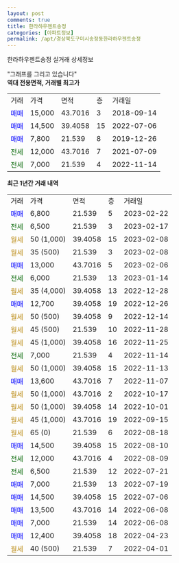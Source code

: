 ```yaml
---
layout: post
comments: true
title: 한라하우젠트송정
categories: [아파트정보]
permalink: /apt/경상북도구미시송정동한라하우젠트송정
---
```


한라하우젠트송정 실거래 상세정보

<script type="text/javascript">
  google.charts.load('current', {'packages':['line', 'corechart']});
  google.charts.setOnLoadCallback(drawChart);

  function drawChart() {
    var data = new google.visualization.DataTable();
    data.addColumn('date', '거래일');
    data.addColumn('number', "매매");
    data.addColumn('number', "전세");
    data.addColumn('number', "전매");

    data.addRows([[new Date(Date.parse("2023-02-22")), 6800, null, null], [new Date(Date.parse("2023-02-17")), null, 6500, null], [new Date(Date.parse("2023-02-08")), null, null, null], [new Date(Date.parse("2023-02-08")), null, null, null], [new Date(Date.parse("2023-02-06")), 13000, null, null], [new Date(Date.parse("2023-01-14")), null, 6000, null], [new Date(Date.parse("2022-12-28")), null, null, null], [new Date(Date.parse("2022-12-26")), 12700, null, null], [new Date(Date.parse("2022-12-14")), null, null, null], [new Date(Date.parse("2022-11-28")), null, null, null], [new Date(Date.parse("2022-11-25")), null, null, null], [new Date(Date.parse("2022-11-14")), null, 7000, null], [new Date(Date.parse("2022-11-13")), null, null, null], [new Date(Date.parse("2022-11-07")), 13600, null, null], [new Date(Date.parse("2022-10-17")), null, null, null], [new Date(Date.parse("2022-10-01")), null, null, null], [new Date(Date.parse("2022-09-15")), null, null, null], [new Date(Date.parse("2022-08-18")), null, null, null], [new Date(Date.parse("2022-08-10")), 14500, null, null], [new Date(Date.parse("2022-08-09")), null, 12000, null], [new Date(Date.parse("2022-07-21")), null, 6500, null], [new Date(Date.parse("2022-07-19")), 7000, null, null], [new Date(Date.parse("2022-07-06")), 14500, null, null], [new Date(Date.parse("2022-06-08")), 13500, null, null], [new Date(Date.parse("2022-06-08")), 7000, null, null], [new Date(Date.parse("2022-04-23")), 12400, null, null], [new Date(Date.parse("2022-04-01")), null, null, null]]);

    var options = {
      hAxis: {
        format: 'yyyy/MM/dd'
      },    
      lineWidth: 0,
      pointsVisible: true,    
      title: '최근 1년간 유형별 실거래가 분포',
      legend: { position: 'bottom' }
    };

    var formatter = new google.visualization.NumberFormat({pattern:'###,###'} );
    formatter.format(data, 1);
    formatter.format(data, 2);
    
    setTimeout(function() {
        var chart = new google.visualization.LineChart(document.getElementById('columnchart_material'));
        chart.draw(data, (options));
        document.getElementById('loading').style.display = 'none';
    }, 200);
  }
</script>


<div id="loading" style="z-index:20; display: block; margin-left: 0px">"그래프를 그리고 있습니다"</div>
<div id="columnchart_material" style="width: 95%; margin-left: 0px; display: block"></div>
<!-- contents start -->
<b>역대 전용면적, 거래별 최고가</b>
<table class="sortable">
    <tr>
      <td>거래</td>
      <td>가격</td>
      <td>면적</td>
      <td>층</td>
      <td>거래일</td>
    </tr>
        <tr>
          <td><a style="color: blue">매매</a></td>
          <td>15,000</td>
          <td>43.7016</td>
          <td>3</td>
          <td>2018-09-14</td>
        </tr>            <tr>
          <td><a style="color: blue">매매</a></td>
          <td>14,500</td>
          <td>39.4058</td>
          <td>15</td>
          <td>2022-07-06</td>
        </tr>            <tr>
          <td><a style="color: blue">매매</a></td>
          <td>7,800</td>
          <td>21.539</td>
          <td>8</td>
          <td>2019-12-26</td>
        </tr>        
        <tr>
              <td><a style="color: darkgreen">전세</a></td>
              <td>12,000</td>
              <td>43.7016</td>
              <td>7</td>
              <td>2021-07-09</td>
            </tr>            <tr>
              <td><a style="color: darkgreen">전세</a></td>
              <td>7,000</td>
              <td>21.539</td>
              <td>4</td>
              <td>2022-11-14</td>
            </tr>        
    
</table>

<b>최근 1년간 거래 내역</b>

<table class="sortable">
    <tr>
      <td>거래</td>
      <td>가격</td>
      <td>면적</td>
      <td>층</td>
      <td>거래일</td>
    </tr>
    <tr>
      <td><a style="color: blue">매매</a></td>
      <td>6,800</td>
      <td>21.539</td>
      <td>5</td>
      <td>2023-02-22</td>
    </tr>          <tr>
      <td><a style="color: darkgreen">전세</a></td>
      <td>6,500</td>
      <td>21.539</td>
      <td>3</td>
      <td>2023-02-17</td>
    </tr>          <tr>
      <td><a style="color: darkgoldenrod">월세</a></td>
      <td>50 (1,000)</td>
      <td>39.4058</td>
      <td>15</td>
      <td>2023-02-08</td>
    </tr>          <tr>
      <td><a style="color: darkgoldenrod">월세</a></td>
      <td>35 (500)</td>
      <td>21.539</td>
      <td>3</td>
      <td>2023-02-08</td>
    </tr>          <tr>
      <td><a style="color: blue">매매</a></td>
      <td>13,000</td>
      <td>43.7016</td>
      <td>5</td>
      <td>2023-02-06</td>
    </tr>          <tr>
      <td><a style="color: darkgreen">전세</a></td>
      <td>6,000</td>
      <td>21.539</td>
      <td>13</td>
      <td>2023-01-14</td>
    </tr>          <tr>
      <td><a style="color: darkgoldenrod">월세</a></td>
      <td>35 (4,000)</td>
      <td>39.4058</td>
      <td>13</td>
      <td>2022-12-28</td>
    </tr>          <tr>
      <td><a style="color: blue">매매</a></td>
      <td>12,700</td>
      <td>39.4058</td>
      <td>19</td>
      <td>2022-12-26</td>
    </tr>          <tr>
      <td><a style="color: darkgoldenrod">월세</a></td>
      <td>50 (500)</td>
      <td>39.4058</td>
      <td>9</td>
      <td>2022-12-14</td>
    </tr>          <tr>
      <td><a style="color: darkgoldenrod">월세</a></td>
      <td>45 (500)</td>
      <td>21.539</td>
      <td>10</td>
      <td>2022-11-28</td>
    </tr>          <tr>
      <td><a style="color: darkgoldenrod">월세</a></td>
      <td>45 (1,000)</td>
      <td>39.4058</td>
      <td>16</td>
      <td>2022-11-25</td>
    </tr>          <tr>
      <td><a style="color: darkgreen">전세</a></td>
      <td>7,000</td>
      <td>21.539</td>
      <td>4</td>
      <td>2022-11-14</td>
    </tr>          <tr>
      <td><a style="color: darkgoldenrod">월세</a></td>
      <td>50 (1,000)</td>
      <td>39.4058</td>
      <td>15</td>
      <td>2022-11-13</td>
    </tr>          <tr>
      <td><a style="color: blue">매매</a></td>
      <td>13,600</td>
      <td>43.7016</td>
      <td>7</td>
      <td>2022-11-07</td>
    </tr>          <tr>
      <td><a style="color: darkgoldenrod">월세</a></td>
      <td>50 (1,000)</td>
      <td>43.7016</td>
      <td>2</td>
      <td>2022-10-17</td>
    </tr>          <tr>
      <td><a style="color: darkgoldenrod">월세</a></td>
      <td>50 (1,000)</td>
      <td>39.4058</td>
      <td>14</td>
      <td>2022-10-01</td>
    </tr>          <tr>
      <td><a style="color: darkgoldenrod">월세</a></td>
      <td>45 (1,000)</td>
      <td>43.7016</td>
      <td>19</td>
      <td>2022-09-15</td>
    </tr>          <tr>
      <td><a style="color: darkgoldenrod">월세</a></td>
      <td>65 (0)</td>
      <td>21.539</td>
      <td>6</td>
      <td>2022-08-18</td>
    </tr>          <tr>
      <td><a style="color: blue">매매</a></td>
      <td>14,500</td>
      <td>39.4058</td>
      <td>15</td>
      <td>2022-08-10</td>
    </tr>          <tr>
      <td><a style="color: darkgreen">전세</a></td>
      <td>12,000</td>
      <td>43.7016</td>
      <td>4</td>
      <td>2022-08-09</td>
    </tr>          <tr>
      <td><a style="color: darkgreen">전세</a></td>
      <td>6,500</td>
      <td>21.539</td>
      <td>12</td>
      <td>2022-07-21</td>
    </tr>          <tr>
      <td><a style="color: blue">매매</a></td>
      <td>7,000</td>
      <td>21.539</td>
      <td>13</td>
      <td>2022-07-19</td>
    </tr>          <tr>
      <td><a style="color: blue">매매</a></td>
      <td>14,500</td>
      <td>39.4058</td>
      <td>15</td>
      <td>2022-07-06</td>
    </tr>          <tr>
      <td><a style="color: blue">매매</a></td>
      <td>13,500</td>
      <td>43.7016</td>
      <td>14</td>
      <td>2022-06-08</td>
    </tr>          <tr>
      <td><a style="color: blue">매매</a></td>
      <td>7,000</td>
      <td>21.539</td>
      <td>14</td>
      <td>2022-06-08</td>
    </tr>          <tr>
      <td><a style="color: blue">매매</a></td>
      <td>12,400</td>
      <td>39.4058</td>
      <td>18</td>
      <td>2022-04-23</td>
    </tr>          <tr>
      <td><a style="color: darkgoldenrod">월세</a></td>
      <td>40 (500)</td>
      <td>21.539</td>
      <td>7</td>
      <td>2022-04-01</td>
    </tr>      </table>
<!-- contents end -->    

